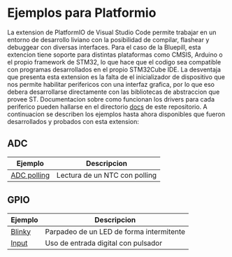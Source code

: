 # Ejemplos para Platformio

La extension de PlatformIO de Visual Studio Code permite trabajar en un entorno de desarrollo liviano con la posibilidad de compilar, flashear y debuggear con diversas interfaces. Para el caso de la Bluepill, esta extencion tiene soporte para distintas plataformas como CMSIS, Arduino o el propio framework de STM32, lo que hace que el codigo sea compatible con programas desarrollados en el propio STM32Cube IDE. 
La desventaja que presenta esta extension es la falta de el inicializador de dispositivo que nos permite habilitar perifericos con una interfaz grafica, por lo que eso debera desarrollarse directamente con las bibliotecas de abstraccion que provee ST. Documentacion sobre como funcionan los drivers para cada periferico pueden hallarse en el directorio [docs](../docs/) de este repositorio.
A continuacion se describen los ejemplos hasta ahora disponibles que fueron desarrollados y probados con esta extension:

## ADC

| Ejemplo | Descripcion |
| --- | --- |
| [ADC polling](adc_polling) | Lectura de un NTC con polling |

## GPIO

| Ejemplo | Descripcion |
| ------- | ----------- |
| [Blinky](gpio_blinky) | Parpadeo de un LED de forma intermitente |
| [Input](gpio_input) | Uso de entrada digital con pulsador | 

[gpio_blinky]: gpio_blinky/
[gpio_input]: gpio_input/
[adc_polling]: adc_polling/